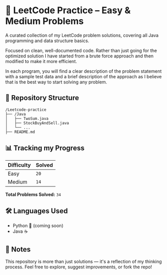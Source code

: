 # 🧠 LeetCode Practice – Easy & Medium Problems
A curated collection of my LeetCode problem solutions, covering all Java programming and data structure basics. 

Focused on clean, well-documented code. Rather than just going for the optimized solution I have started from a brute force approach and then modified to make it more efficient.

In each program, you will find a clear description of the problem statement with a sample test data and a brief description of the approach as I believe that is the best way to start solving any problem.

## 📂 Repository Structure

```text
/Leetcode-practice
├── /Java
│   ├── TwoSum.java
│   ├── StockBuyAndSell.java
│   └── ...
├── README.md
```



## 📊 Tracking my Progress
| Difficulty | Solved |
|------------|--------|
| Easy       | `20` |
| Medium     | `14` |

**Total Problems Solved:** `34`  

## 🛠️ Languages Used

- Python 🐍 (coming soon)
- Java ☕  


## 📌 Notes
This repository is more than just solutions — it's a reflection of my thinking process. Feel free to explore, suggest improvements, or fork the repo!
